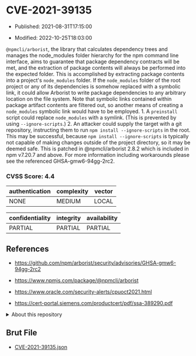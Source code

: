 # CVE-2021-39135

- Published: 2021-08-31T17:15:00

- Modified: 2022-10-25T18:03:00

`@npmcli/arborist`, the library that calculates dependency trees and manages the node_modules folder hierarchy for the npm command line interface, aims to guarantee that package dependency contracts will be met, and the extraction of package contents will always be performed into the expected folder. This is accomplished by extracting package contents into a project's `node_modules` folder. If the `node_modules` folder of the root project or any of its dependencies is somehow replaced with a symbolic link, it could allow Arborist to write package dependencies to any arbitrary location on the file system. Note that symbolic links contained within package artifact contents are filtered out, so another means of creating a `node_modules` symbolic link would have to be employed. 1. A `preinstall` script could replace `node_modules` with a symlink. (This is prevented by using `--ignore-scripts`.) 2. An attacker could supply the target with a git repository, instructing them to run `npm install --ignore-scripts` in the root. This may be successful, because `npm install --ignore-scripts` is typically not capable of making changes outside of the project directory, so it may be deemed safe. This is patched in @npmcli/arborist 2.8.2 which is included in npm v7.20.7 and above. For more information including workarounds please see the referenced GHSA-gmw6-94gg-2rc2.

### CVSS Score: **4.4**

| authentication | complexity | vector |
| --- | --- | --- |
| NONE | MEDIUM | LOCAL |

| confidentiality | integrity | availability |
| --- | --- | --- |
| PARTIAL | PARTIAL | PARTIAL |

## References

* https://github.com/npm/arborist/security/advisories/GHSA-gmw6-94gg-2rc2

* https://www.npmjs.com/package/@npmcli/arborist

* https://www.oracle.com/security-alerts/cpuoct2021.html

* https://cert-portal.siemens.com/productcert/pdf/ssa-389290.pdf

<details>
<summary>About this repository</summary> 

  This repository is part of the project [Live Hack CVE](https://github.com/Live-Hack-CVE). Main website can be found [www.live-hack.org](https://www.live-hack.org) 
  
  Made by [Sn0wAlice](https://github.com/Sn0wAlice) for the people that care about security and need to have a feed of the latest CVEs. Hope you enjoy it, don't forget to star the repo and follow me on [Twitter](https://twitter.com/Sn0wAlice) and [Github](https://github.com/Sn0wAlice). And that is my [personnal website](https://www.alice-snow.me/)

  - [Home Page](https://github.com/Live-Hack-CVE)
  - [Framework](https://github.com/Live-Hack-CVE/cve-framework)
  - [CVE database](https://github.com/Live-Hack-CVE/full_database)
  - [Changelog](https://github.com/Live-Hack-CVE/Changelog)
</details>

## Brut File

* [CVE-2021-39135.json](https://raw.githubusercontent.com/Live-Hack-CVE/full_database/main/cves/2021/CVE-2021-39135.json)


